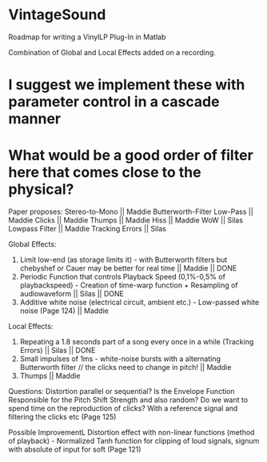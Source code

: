 # VintageSound


Roadmap for writing a VinylLP Plug-In in Matlab

Combination of Global and Local Effects added on a recording.

# I suggest we implement these with parameter control in a cascade manner
# What would be a good order of filter here that comes close to the physical?

Paper proposes:
Stereo-to-Mono || Maddie
Butterworth-Filter Low-Pass || Maddie
Clicks || Maddie
Thumps || Maddie
Hiss || Maddie
WoW || Silas
Lowpass Filter || Maddie
Tracking Errors || Silas

Global Effects:

1. Limit low-end (as storage limits it) - with Butterworth filters but chebyshef or Cauer may be better for real time || Maddie || DONE
2. Periodic Function that controls Playback Speed (0,1%-0,5% of playbackspeed) - Creation of time-warp function + Resampling of audiowaveform || Silas || DONE
3. Additive white noise (electrical circuit, ambient etc.) - Low-passed white noise (Page 124) || Maddie

Local Effects:

1. Repeating a 1.8 seconds part of a song every once in a while (Tracking Errors) || Silas || DONE
2. Small impulses of 1ms - white-noise bursts with a alternating Butterworth filter // the clicks need to change in pitch! || Maddie
3. Thumps || Maddie

Questions:
Distortion parallel or sequential?
Is the Envelope Function Responsible for the Pitch Shift Strength and also random?
Do we want to spend time on the reproduction of clicks? With a reference signal and filtering the clicks etc (Page 125)

Possible ImprovementL Distortion effect with non-linear functions (method of playback) - Normalized Tanh function for clipping of loud signals, signum with absolute of input for soft (Page 121)

